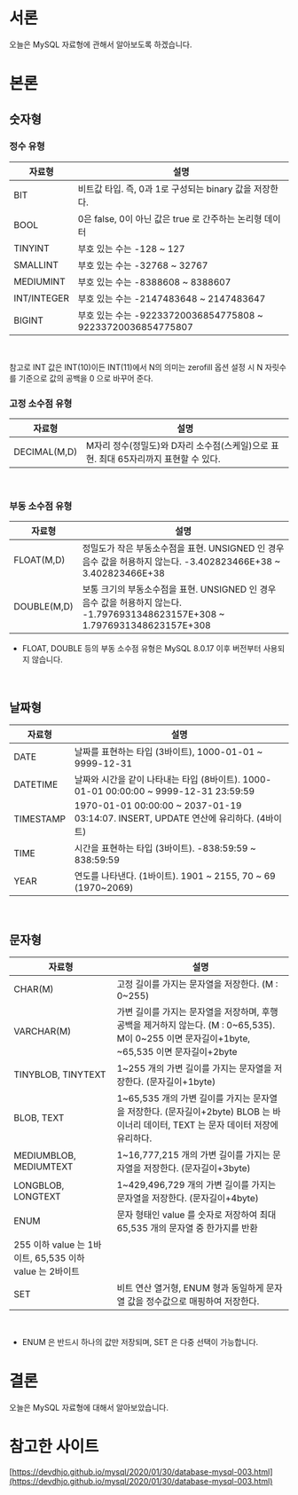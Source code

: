 # 서론

오늘은 MySQL 자료형에 관해서 알아보도록 하겠습니다. 

# 본론

## 숫자형

### 정수 유형

|자료형|설명|
|---|------|
|BIT|비트값 타입. 즉, 0과 1로 구성되는 binary 값을 저장한다.|
|BOOL|0은 false, 0이 아닌 값은 true 로 간주하는 논리형 데이터|
|TINYINT|부호 있는 수는 -128 ~ 127|
|SMALLINT|부호 있는 수는 -32768 ~ 32767|
|MEDIUMINT|부호 있는 수는 -8388608 ~ 8388607|
|INT/INTEGER|부호 있는 수는 -2147483648 ~ 2147483647|
|BIGINT|부호 있는 수는 -92233720036854775808 ~ 92233720036854775807|

<br> 

참고로 INT 값은 INT(10)이든 INT(11)에서 N의 의미는 zerofill 옵션 설정 시 N 자릿수를 기준으로 값의 공백을 0 으로 바꾸어 준다.

### 고정 소수점 유형 

|자료형|설명|
|---|------|
|DECIMAL(M,D)|M자리 정수(정밀도)와 D자리 소수점(스케일)으로 표현. 최대 65자리까지 표현할 수 있다.|

<br>

### 부동 소수점 유형

|자료형|설명|
|---|------|
|FLOAT(M,D)|정밀도가 작은 부동소수점을 표현. UNSIGNED 인 경우 음수 값을 허용하지 않는다. -3.402823466E+38 ~ 3.402823466E+38|
|DOUBLE(M,D)|보통 크기의 부동소수점을 표현. UNSIGNED 인 경우 음수 값을 허용하지 않는다. -1.7976931348623157E+308 ~ 1.7976931348623157E+308|

- FLOAT, DOUBLE 등의 부동 소수점 유형은 MySQL 8.0.17 이후 버전부터 사용되지 않습니다.

<br>

## 날짜형

|자료형|설명|
|---|------|
|DATE|날짜를 표현하는 타입 (3바이트), 1000-01-01 ~ 9999-12-31|
|DATETIME|날짜와 시간을 같이 나타내는 타입 (8바이트). 1000-01-01 00:00:00 ~ 9999-12-31 23:59:59|
|TIMESTAMP|1970-01-01 00:00:00 ~ 2037-01-19 03:14:07. INSERT, UPDATE 연산에 유리하다. (4바이트)|
|TIME|시간을 표현하는 타입 (3바이트). -838:59:59 ~ 838:59:59|
|YEAR|연도를 나타낸다. (1바이트). 1901 ~ 2155, 70 ~ 69 (1970~2069)|

<br>

## 문자형

|자료형|설명|
|---|------|
|CHAR(M)|고정 길이를 가지는 문자열을 저장한다. (M : 0~255)|
|VARCHAR(M)|가변 길이를 가지는 문자열을 저장하며, 후행 공백을 제거하지 않는다. (M : 0~65,535). M이 0~255 이면 문자길이+1byte, ~65,535 이면 문자길이+2byte|
|TINYBLOB, TINYTEXT|1~255 개의 가변 길이를 가지는 문자열을 저장한다. (문자길이+1byte)|
|BLOB, TEXT|1~65,535 개의 가변 길이를 가지는 문자열을 저장한다. (문자길이+2byte) BLOB 는 바이너리 데이터, TEXT 는 문자 데이터 저장에 유리하다.|
|MEDIUMBLOB, MEDIUMTEXT|1~16,777,215 개의 가변 길이를 가지는 문자열을 저장한다. (문자길이+3byte)|
|LONGBLOB, LONGTEXT|1~429,496,729 개의 가변 길이를 가지는 문자열을 저장한다. (문자길이+4byte)|
|ENUM|문자 형태인 value 를 숫자로 저장하여 최대 65,535 개의 문자열 중 한가지를 반환
255 이하 value 는 1바이트, 65,535 이하 value 는 2바이트|
|SET|비트 연산 열거형, ENUM 형과 동일하게 문자열 값을 정수값으로 매핑하여 저장한다.|

<br>

- ENUM 은 반드시 하나의 값만 저장되며, SET 은 다중 선택이 가능합니다.

# 결론

오늘은 MySQL 자료형에 대해서 알아보았습니다. 

# 참고한 사이트

[https://devdhjo.github.io/mysql/2020/01/30/database-mysql-003.html](https://devdhjo.github.io/mysql/2020/01/30/database-mysql-003.html)